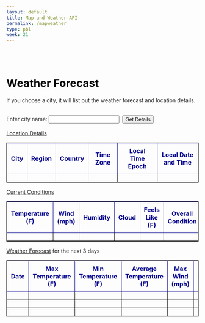 ```yaml
---
layout: default
title: Map and Weather API
permalink: /mapweather
type: pbl
week: 21
---
```

<!-- HTML table fragment for page -->


<body>
<br>
<br>

<h1><strong style="color:black">Weather Forecast</strong></h1>

<!-- <a href="#astronomybutton"><button> Weather API </button></a>

    
<!-- HTML table fragment for page -->

<script>
    // alert('Enter city of destination and click on "Get Location & Weather Forecast"');

    function cityButtonClick(city) {
        
        if (!city.trim()) {
            alert("Enter a city in San Diego County.");
            return;
        }  

//alert("yo momma!:  " + city);

        // prepare HTML result container for new output
//        const resultContainer = document.getElementById("test");

        //clear contents of astronomy table
//        resultContainer.innerHTML = "<i>hhhhhh</>";

//alert("1: " + resultContainer);

        // prepare fetch options
        const url = 'https://weatherapi-com.p.rapidapi.com/forecast.json?q=' + city + '&days=3';

//alert(url);
//alert("2: " + url);
            
        const headers = {
            method: 'GET', // *GET, POST, PUT, DELETE, etc.
            mode: 'cors', // no-cors, *cors, same-origin
            cache: 'default', // *default, no-cache, reload, force-cache, only-if-cached 
            credentials: 'omit', // include, *same-origin, omit
            headers: {
                'Content-Type': 'application/json',
                'X-RapidAPI-Key': '0b6ef107f7msh5606de624633ceap17521ejsn27566d20ff5b',
		        'X-RapidAPI-Host': 'weatherapi-com.p.rapidapi.com'
            },
        };

//alert("3: " + headers)

//alert("3a: pre-fetch" + headers);

        // fetch the API
        fetch(url, headers)
        // response is a RESTful "promise" on any successful fetch
        .then(response => {
            // check for response errors
            if (response.status !== 200) {

                const errorMsg = 'Database response error: ' + response.status;
                console.log(errorMsg);
                const tr = document.createElement("tr");
                const td = document.createElement("td");
                td.innerHTML = errorMsg;
                tr.appendChild(td);
                resultContainer.appendChild(tr);

                return;
            }
            // valid response will have json data
            response.json().then(data => {
                console.log(data);
                console.log(data.location)
                console.log(data.current)
                console.log(data.condition)
                console.log(data.forecast)

                // Weather Data
                document.getElementById("name").innerHTML = data.location.name;
                document.getElementById("region").innerHTML = data.location.region;
                document.getElementById("country").innerHTML = data.location.country;                
                document.getElementById("tz_id").innerHTML = data.location.tz_id;
                document.getElementById("localtime_epoch").innerHTML = data.location.localtime_epoch;
                document.getElementById("localtime").innerHTML = data.location.localtime;

                // Current Conditions
                document.getElementById("temp_f").innerHTML = data.current.temp_f;
                document.getElementById("wind_mph").innerHTML = data.current.wind_mph;
                document.getElementById("humidity").innerHTML = data.current.humidity;                
                document.getElementById("cloud").innerHTML = data.current.cloud;
                document.getElementById("feelslike_f").innerHTML = data.current.feelslike_f;
                document.getElementById("condition_text").innerHTML = data.current.condition.text;

                // Weather Forecast
                // day 1
                document.getElementById("date_1").innerHTML = data.forecast.forecastday[0].date;
                document.getElementById("maxtemp_f_1").innerHTML = data.forecast.forecastday[0].day.maxtemp_f;
                document.getElementById("mintemp_f_1").innerHTML = data.forecast.forecastday[0].day.mintemp_f;
                document.getElementById("avgtemp_f_1").innerHTML = data.forecast.forecastday[0].day.avgtemp_f;
                document.getElementById("maxwind_mph_1").innerHTML = data.forecast.forecastday[0].day.maxwind_mph;
                document.getElementById("totalprecip_in_1").innerHTML = data.forecast.forecastday[0].day.totalprecip_in;
                document.getElementById("daily_will_it_rain_1").innerHTML = data.forecast.forecastday[0].day.daily_will_it_rain;
                document.getElementById("daily_chance_of_rain_1").innerHTML = data.forecast.forecastday[0].day.daily_chance_of_rain;
                document.getElementById("forecast_text_1").innerHTML = data.forecast.forecastday[0].day.condition.text;
                // day 2
                document.getElementById("date_2").innerHTML = data.forecast.forecastday[1].date;
                document.getElementById("maxtemp_f_2").innerHTML = data.forecast.forecastday[1].day.maxtemp_f;
                document.getElementById("mintemp_f_2").innerHTML = data.forecast.forecastday[1].day.mintemp_f;
                document.getElementById("avgtemp_f_2").innerHTML = data.forecast.forecastday[1].day.avgtemp_f;
                document.getElementById("maxwind_mph_2").innerHTML = data.forecast.forecastday[1].day.maxwind_mph;
                document.getElementById("totalprecip_in_2").innerHTML = data.forecast.forecastday[1].day.totalprecip_in;
                document.getElementById("daily_will_it_rain_2").innerHTML = data.forecast.forecastday[1].day.daily_will_it_rain;
                document.getElementById("daily_chance_of_rain_2").innerHTML = data.forecast.forecastday[1].day.daily_chance_of_rain;
                document.getElementById("forecast_text_2").innerHTML = data.forecast.forecastday[1].day.condition.text;
                // day 3 
                document.getElementById("date_3").innerHTML = data.forecast.forecastday[2].date;
                document.getElementById("maxtemp_f_3").innerHTML = data.forecast.forecastday[2].day.maxtemp_f;
                document.getElementById("mintemp_f_3").innerHTML = data.forecast.forecastday[2].day.mintemp_f;
                document.getElementById("avgtemp_f_3").innerHTML = data.forecast.forecastday[2].day.avgtemp_f;
                document.getElementById("maxwind_mph_3").innerHTML = data.forecast.forecastday[2].day.maxwind_mph;
                document.getElementById("totalprecip_in_3").innerHTML = data.forecast.forecastday[2].day.totalprecip_in;
                document.getElementById("daily_will_it_rain_3").innerHTML = data.forecast.forecastday[2].day.daily_will_it_rain;
                document.getElementById("daily_chance_of_rain_3").innerHTML = data.forecast.forecastday[2].day.daily_chance_of_rain;
                document.getElementById("forecast_text_3").innerHTML = data.forecast.forecastday[2].day.condition.text;


                //alert("data.astronomy" + data.astronomy.astro.sunrise);
                // tr for each row
/*
                const tr = document.createElement("tr");

                // td for each column
                const temp_f = document.createElement("td"); 
                const wind_mph = document.createElement("td"); 
                const humidity = document.createElement("td"); 
                const cloud = document.createElement("td"); 
                const feelslike_f = document.createElement("td"); 
                const condition_text = document.createElement("td");
                const condition_icon = document.createElement("td"); 

                const date = document.createElement("td"); 
                const maxtemp_f = document.createElement("td");                
                const mintemp_f = document.createElement("td"); 
                const avgtemp_f = document.createElement("td");                 
                const maxwind_mph = document.createElement("td");                 
                const totalprecip_in = document.createElement("td");                
                const daily_will_it_rain = document.createElement("td"); 
                const daily_chance_of_rain = document.createElement("td");                 
                const forecast_text = document.createElement("td");                
                const forecast_icon = document.createElement("td"); 
*/
                // data is specific to the API
/*
                temp_f.innerHTML = data.current.temp_f;
                wind_mph.innerHTML = data.condition.wind_mph;
                humidity.innerHTML = data.condition.humidity;
                cloud.innerHTML = data.condition.cloud;                 
                feelslike_f.innerHTML = data.condition.feelslike_f;
                condition_text.innerHTML = data.condition.text;
                condition_icon.innerHTML = data.condition.icon;
                date.innerHTML = data.forecast.forecastday.date;
                maxtemp_f.innerHTML = data.forecast.forecastday[0].day.maxtemp_f;
                mintemp_f.innerHTML = data.forecast.forecastday[0].day.mintemp_f;
                avgtemp_f.innerHTML = data.forecast.forecastday[0].day.avgtemp_f;
                maxwind_mph.innerHTML = data.forecast.forecastday[0].day.maxwind_mph;
                totalprecip_in.innerHTML = data.forecast.forecastday[0].day.totalprecip_in;
                daily_will_it_rain.innerHTML = data.forecast.forecastday[0].day.daily_will_it_rain;
                daily_chance_of_rain.innerHTML = data.forecast.forecastday[0].day.daily_chance_of_rain;
                forecast_text.innerHTML = data.forecast.forecastday[0].day.condition.text;
                forecast_icon.innerHTML = data.forecast.forecastday[0].day.condition.icon;
*/
                // this builds td's into tr
/*                
                tr.appendChild(temp_f);
                tr.appendChild(wind_mph);
                tr.appendChild(humidity);
                tr.appendChild(cloud);
                tr.appendChild(feelslike_f);
                tr.appendChild(condition_text);
                tr.appendChild(condition_icon);

                tr.appendChild(date);
                tr.appendChild(maxtemp_f);
                tr.appendChild(mintemp_f);
                tr.appendChild(avgtemp_f);
                tr.appendChild(maxwind_mph);
                tr.appendChild(totalprecip_in);             
                tr.appendChild(daily_will_it_rain);
                tr.appendChild(daily_chance_of_rain);
                tr.appendChild(forecast_text);
                tr.appendChild(forecast_icon);

                // add HTML to container
                resultContainer.appendChild(tr);
*/

            })
        })
    }
</script>

If you choose a city, it will list out the weather forecast and location details.

<div id="astronomybutton">

<br>
<label for="city">Enter city name:</label>
<input type="text" id="city" name="city">&nbsp;&nbsp;<input type="button" value="Get Details" onclick="cityButtonClick(document.getElementById('city').value)">
<br><br>

<table>

<style>

table, th, td {
  border: 1px solid;
  border-collapse: collapse;

}

th, td {
  padding: 10px;
  text-align: center;
  color: black;
}


</style>
  <thead><u>Location Details</u>
  <tr>
    <th style="color:#00008B;">City</th>
    <th style="color:#00008B;">Region</th>
    <th style="color:#00008B;">Country</th>
    <th style="color:#00008B;">Time Zone</th>
    <th style="color:#00008B;">Local Time Epoch</th>
    <th style="color:#00008B;">Local Date and Time</th>
  </tr>
  </thead>
  <tbody>
    <td id="name"></td>
    <td id="region"></td>
    <td id="country"></td>
    <td id="tz_id"></td>
    <td id="localtime_epoch"></td>
    <td id="localtime"></td>
  </tbody>
</table>


<table>
    <thead><u>Current Conditions</u>
    <tr>
        <th style="color:#00008B;">Temperature (F)</th>
        <th style="color:#00008B;">Wind (mph)</th>
        <th style="color:#00008B;">Humidity</th>
        <th style="color:#00008B;">Cloud</th>
        <th style="color:#00008B;">Feels Like (F)</th>
        <th style="color:#00008B;">Overall Condition</th>
    </tr>
    </thead>
    <tbody> 
        <td id="temp_f"></td>
        <td id="wind_mph"></td>
        <td id="humidity"></td>        
        <td id="cloud"></td>
        <td id="feelslike_f"></td>
        <td id="condition_text"></td>
    </tbody>
</table>

<table>
    <thead><u>Weather Forecast</u> for the next 3 days
    <tr>
        <th style="color:#00008B;">Date</th>
        <th style="color:#00008B;"> Max Temperature (F)</th>
        <th style="color:#00008B;">Min Temperature (F)</th>
        <th style="color:#00008B;"> Average Temperature (F)</th>
        <th style="color:#00008B;">Max Wind (mph)</th>
        <th style="color:#00008B;">Total Precipitation (in)</th>
        <th style="color:#00008B;">Will it Rain?</th>
        <th style="color:#00008B;">Chance of Rain</th>
        <th style="color:#00008B;">Overall Condition</th>
    </tr>
    </thead>
    <tbody>
    <tr>
        <td id="date_1"></td>        
        <td id="maxtemp_f_1"></td>
        <td id="mintemp_f_1"></td>
        <td id="avgtemp_f_1"></td>
        <td id="maxwind_mph_1"></td>
        <td id="totalprecip_in_1"></td>
        <td id="daily_will_it_rain_1"></td>
        <td id="daily_chance_of_rain_1"></td>
        <td id="forecast_text_1"></td>
        <!-- generated rows -->
    </tr>
    <tr>
        <td id="date_2"></td>        
        <td id="maxtemp_f_2"></td>
        <td id="mintemp_f_2"></td>
        <td id="avgtemp_f_2"></td>
        <td id="maxwind_mph_2"></td>
        <td id="totalprecip_in_2"></td>
        <td id="daily_will_it_rain_2"></td>
        <td id="daily_chance_of_rain_2"></td>
        <td id="forecast_text_2"></td>
        <!-- generated rows -->
    </tr>
    <tr>
        <td id="date_3"></td>        
        <td id="maxtemp_f_3"></td>
        <td id="mintemp_f_3"></td>
        <td id="avgtemp_f_3"></td> 
        <td id="maxwind_mph_3"></td>
        <td id="totalprecip_in_3"></td>
        <td id="daily_will_it_rain_3"></td>
        <td id="daily_chance_of_rain_3"></td>
        <td id="forecast_text_3"></td>
        <!-- generated rows -->
    </tr>
    </tbody>
</table>    

<script>



